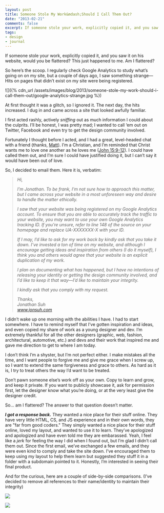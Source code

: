 ```yaml
---
layout: post
title: Someone Stole My Work&mdash;Should I Call Them Out?
date: "2013-02-21"
comments: false
excerpt: If someone stole your work, explicitly copied it, and you saw it on his website, would you be flattered? Well, this just happened to me.
tags:
- design
- journal
---
```


If someone stole your work, explicitly copied it, and you saw it on his website, would you be flattered? This just happened to me. Am I flattered?

So here’s the scoop. I regularly check Google Analytics to study what’s going on on my site, but a couple of days ago, I saw something strange&mdash;Hits on pages that didn’t exist on my site were being registered.

![]({% cdn_url /assets/images/blog/2013/someone-stole-my-work-should-i-call-them-out/google-analytics-strange.jpg %})

At first thought it was a glitch, so I ignored it. The next day, the hits increased. I dug in and came across a site that looked awfully familiar.

I first acted rashly, actively *sniffing* out as much information I could about the culprits. I’ll be honest, I was pretty mad; I wanted to call ‘em out on Twitter, Facebook and even try to get the design community involved.

Fortunately I thought before I acted, and I had a great, level-headed chat with a friend (thanks, [Matt](https://www.twitter.com/mds)). I’m a Christian, and I’m reminded that Christ wants me to love one another as he loves me ([John 15:9-12](http://bible.us/1/jhn.15.9-12.kjv)). I could have called them out, and I’m sure I could have justified doing it, but I can’t say it would have been out of love.

So, I decided to email them. Here it is, verbatim:

> *Hi,*
>
> *I’m Jonathan. To be frank, I’m not sure how to approach this matter, but I came across your website in a most unforeseen way and desire to handle the matter ethically.*
>
> *I saw that your website was being registered on my Google Analytics account. To ensure that you are able to accurately track the traffic to your website, you may want to use your own Google Analytics tracking ID. If you’re unsure, refer to line 148 of the source on your homepage and replace UA-XXXXXXX-X with your ID.*
>
> *If I may, I’d like to ask for my work back by kindly ask that you take it down. I’ve invested a ton of time on my website, and although I encourage getting ideas and inspiration from others (I do it myself), I think you and others would agree that your website is an explicit duplication of my work.*
>
> *I plan on documenting what has happened, but I have no intentions of releasing your identity or getting the design community involved, and I’d like to keep it that way&mdash;I’d like to maintain your integrity.*
>
> *I kindly ask that you comply with my request.*
>
> *Thanks,  
> Jonathan Suh  
> www.jonsuh.com*

I didn’t wake up one morning with the abilities I have. I had to start somewhere. I have to remind myself that I’ve gotten inspiration and ideas, and even copied my share of work as a young designer and dev. I’m extremely thankful for all the other designers (graphic, web, fashion, architectural, automotive, etc.) and devs and their work that inspired me and gave me direction to get to where I am today.

I don’t think I’m a shyster, but I’m not perfect either. I make mistakes all the time, and I want people to forgive me and give me grace when I screw up, so I want to extend the same forgiveness and grace to others. As hard as it is, I try to treat others the way I’d want to be treated.

Don’t pawn someone else’s work off as your own. Copy to learn and grow, and keep it private. If you want to publicly showcase it, ask for permission first, let the designer know what you’re doing, or at the very least give the designer credit.

So... am I flattered? The answer to that question doesn’t matter.

***I got a response back.*** They wanted a nice place for their stuff online. They have very little HTML, CS, and JS experience and in their own words, they are "far from good coders." They simply wanted a nice place for their stuff online, loved my layout, and wanted to use it to learn. They’ve apologized and apologized and have even told me they are embarassed. Yeah, I feel like a *jerk* for feeling the way I did when I found out, but I’m glad I didn’t call them out. Since the first email, we’ve exchanged a few emails, and they were even kind to comply and take the site down. I’ve encouraged them to keep using my layout to help them learn but suggested they stuff it in a folder with a subdomain pointed to it. Honestly, I’m interested in seeing their final product.

And for the curious, here are a couple of side-by-side comparisons. (I’ve decided to remove all references to their name/identity to maintain their integrity)

<a href="{% cdn_url /assets/images/blog/2013/someone-stole-my-work-should-i-call-them-out/jonsuh-vs-copy-comparison.jpg %}"><img src="{% cdn_url /assets/images/blog/2013/someone-stole-my-work-should-i-call-them-out/jonsuh-vs-copy-comparison-thumbnail.jpg %}" /></a>

<a href="{% cdn_url /assets/images/blog/2013/someone-stole-my-work-should-i-call-them-out/jonsuh-vs-copy-source-comparison.jpg %}"><img src="{% cdn_url /assets/images/blog/2013/someone-stole-my-work-should-i-call-them-out/jonsuh-vs-copy-source-comparison-thumbnail.jpg %}" /></a>